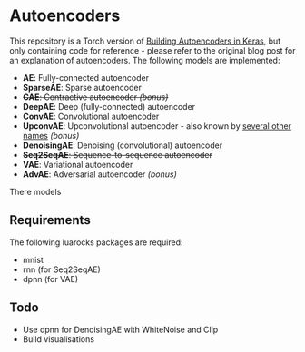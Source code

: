 Autoencoders
============

This repository is a Torch version of [Building Autoencoders in Keras](http://blog.keras.io/building-autoencoders-in-keras.html), but only containing code for reference - please refer to the original blog post for an explanation of autoencoders. The following models are implemented:

- **AE**: Fully-connected autoencoder
- **SparseAE**: Sparse autoencoder
- ~~**CAE**: Contractive autoencoder *(bonus)*~~
- **DeepAE**: Deep (fully-connected) autoencoder
- **ConvAE**: Convolutional autoencoder
- **UpconvAE**: Upconvolutional autoencoder - also known by [several other names](https://github.com/torch/nn/blob/master/doc/convolution.md#spatialfullconvolution) *(bonus)*
- **DenoisingAE**: Denoising (convolutional) autoencoder
- ~~**Seq2SeqAE**: Sequence-to-sequence autoencoder~~
- **VAE**: Variational autoencoder
- **AdvAE**: Adversarial autoencoder *(bonus)*

There models 

Requirements
------------

The following luarocks packages are required:

- mnist
- rnn (for Seq2SeqAE)
- dpnn (for VAE)

Todo
----

- Use dpnn for DenoisingAE with WhiteNoise and Clip
- Build visualisations
